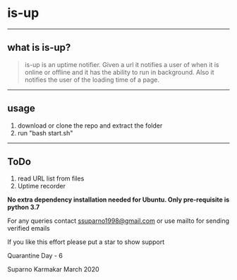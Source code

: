# is-up

----
## what is is-up?

> is-up is an uptime notifier. Given a url it notifies a user of when it is online or offline and it has the ability to run in background. Also it notifies the user of the loading time of a page.

----
## usage
1. download or clone the repo and extract the folder
2. run "bash start.sh"

----
## ToDo
1. read URL list from files
2. Uptime recorder

**No extra dependency installation needed for Ubuntu. Only pre-requisite is python 3.7**

For any queries contact ssuparno1998@gmail.com or use mailto for sending verified emails

If you like this effort please put a star to show support

Quarantine Day - 6 

Suparno Karmakar  March 2020
